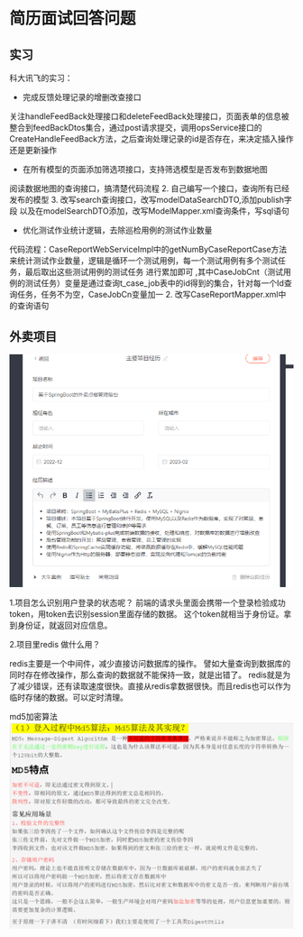 # 简历面试回答问题


##  实习


科大讯飞的实习：

* 完成反馈处理记录的增删改查接口

关注handleFeedBack处理接口和deleteFeedBack处理接口，页面表单的信息被整合到feedBackDtos集合，通过post请求提交，调用opsService接口的CreateHandleFeedBack方法，之后查询处理记录的id是否存在，来决定插入操作还是更新操作

* 在所有模型的页面添加筛选项接口，支持筛选模型是否发布到数据地图
  
阅读数据地图的查询接口，搞清楚代码流程 2. 自己编写一个接口，查询所有已经发布的模型 3. 改写search查询接口，改写modelDataSearchDTO,添加publish字段 以及在modelSearchDTO添加，改写ModelMapper.xml查询条件，写sql语句


* 优化测试作业统计逻辑，去除巡检用例的测试作业数量

代码流程：CaseReportWebServiceImpl中的getNumByCaseReportCase方法来统计测试作业数量，逻辑是循环一个测试用例，每一个测试用例有多个测试任务，最后取出这些测试用例的测试任务 进行累加即可 ,其中CaseJobCnt（测试用例的测试任务）变量是通过查询t_case_job表中的id得到的集合，针对每一个Id查询任务，任务不为空，CaseJobCn变量加一 2. 改写CaseReportMapper.xml中的查询语句



## 外卖项目


![图 0](../images/4fc547bedce2bd3525dae9eeb78e36d7204ebf8ba50eb51ca5d8bcb503ca6d48.png)  

1.项目怎么识别用户登录的状态呢？
 前端的请求头里面会携带一个登录检验成功token，用token去识别session里面存储的数据。 这个token就相当于身份证。拿到身份证，就返回对应信息。


2.项目里redis 做什么用？

 redis主要是一个中间件，减少直接访问数据库的操作。 譬如大量查询到数据库的同时存在修改操作，那么查询的数据就不能保持一致，就是出错了。 redis就是为了减少错误，还有读取速度很快。直接从redis拿数据很快。而且redis也可以作为临时存储的数据。可以定时清理。


md5加密算法
![图 1](../images/52fa7a7bfa327ed804e15b0c99426358ef98ae751edd387e77435b03a0017ba3.png)  


